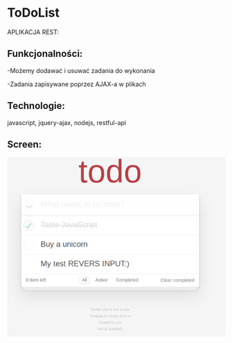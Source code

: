 
# ToDoList

APLIKACJA REST:

 ## Funkcjonalności:

-Możemy dodawać i usuwać zadania do wykonania

-Zadania zapisywane poprzez AJAX-a w plikach

## Technologie:
 
javascript, jquery-ajax, nodejs, restful-api

 
 ## Screen:
![Example screenshot](/1.png)

